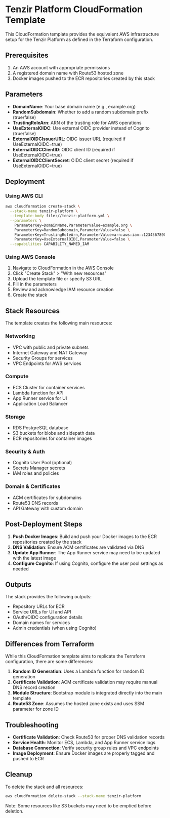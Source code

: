 # Tenzir Platform CloudFormation Template

This CloudFormation template provides the equivalent AWS infrastructure setup for the Tenzir Platform as defined in the Terraform configuration.

## Prerequisites

1. An AWS account with appropriate permissions
2. A registered domain name with Route53 hosted zone
3. Docker images pushed to the ECR repositories created by this stack

## Parameters

- **DomainName**: Your base domain name (e.g., example.org)
- **RandomSubdomain**: Whether to add a random subdomain prefix (true/false)
- **TrustingRoleArn**: ARN of the trusting role for AWS operations
- **UseExternalOIDC**: Use external OIDC provider instead of Cognito (true/false)
- **ExternalOIDCIssuerURL**: OIDC issuer URL (required if UseExternalOIDC=true)
- **ExternalOIDCClientID**: OIDC client ID (required if UseExternalOIDC=true)
- **ExternalOIDCClientSecret**: OIDC client secret (required if UseExternalOIDC=true)

## Deployment

### Using AWS CLI

```bash
aws cloudformation create-stack \
  --stack-name tenzir-platform \
  --template-body file://tenzir-platform.yml \
  --parameters \
    ParameterKey=DomainName,ParameterValue=example.org \
    ParameterKey=RandomSubdomain,ParameterValue=false \
    ParameterKey=TrustingRoleArn,ParameterValue=arn:aws:iam::123456789012:role/TrustingRole \
    ParameterKey=UseExternalOIDC,ParameterValue=false \
  --capabilities CAPABILITY_NAMED_IAM
```

### Using AWS Console

1. Navigate to CloudFormation in the AWS Console
2. Click "Create Stack" > "With new resources"
3. Upload the template file or specify S3 URL
4. Fill in the parameters
5. Review and acknowledge IAM resource creation
6. Create the stack

## Stack Resources

The template creates the following main resources:

### Networking
- VPC with public and private subnets
- Internet Gateway and NAT Gateway
- Security Groups for services
- VPC Endpoints for AWS services

### Compute
- ECS Cluster for container services
- Lambda function for API
- App Runner service for UI
- Application Load Balancer

### Storage
- RDS PostgreSQL database
- S3 buckets for blobs and sidepath data
- ECR repositories for container images

### Security & Auth
- Cognito User Pool (optional)
- Secrets Manager secrets
- IAM roles and policies

### Domain & Certificates
- ACM certificates for subdomains
- Route53 DNS records
- API Gateway with custom domain

## Post-Deployment Steps

1. **Push Docker Images**: Build and push your Docker images to the ECR repositories created by the stack
2. **DNS Validation**: Ensure ACM certificates are validated via DNS
3. **Update App Runner**: The App Runner service may need to be updated with the latest image
4. **Configure Cognito**: If using Cognito, configure the user pool settings as needed

## Outputs

The stack provides the following outputs:

- Repository URLs for ECR
- Service URLs for UI and API
- OAuth/OIDC configuration details
- Domain names for services
- Admin credentials (when using Cognito)

## Differences from Terraform

While this CloudFormation template aims to replicate the Terraform configuration, there are some differences:

1. **Random ID Generation**: Uses a Lambda function for random ID generation
2. **Certificate Validation**: ACM certificate validation may require manual DNS record creation
3. **Module Structure**: Bootstrap module is integrated directly into the main template
4. **Route53 Zone**: Assumes the hosted zone exists and uses SSM parameter for zone ID

## Troubleshooting

- **Certificate Validation**: Check Route53 for proper DNS validation records
- **Service Health**: Monitor ECS, Lambda, and App Runner service logs
- **Database Connection**: Verify security group rules and VPC endpoints
- **Image Deployment**: Ensure Docker images are properly tagged and pushed to ECR

## Cleanup

To delete the stack and all resources:

```bash
aws cloudformation delete-stack --stack-name tenzir-platform
```

Note: Some resources like S3 buckets may need to be emptied before deletion.